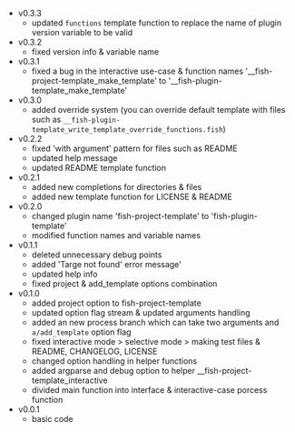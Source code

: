 - v0.3.3
    - updated `functions` template function to replace the name of plugin version variable to be valid
- v0.3.2
    - fixed version info & variable name
- v0.3.1
    - fixed a bug in the interactive use-case & function names '__fish-project-template_make_template' to '__fish-plugin-template_make_template'
- v0.3.0
    - added override system (you can override default template with files such as `__fish-plugin-template_write_template_override_functions.fish`)
- v0.2.2
    - fixed 'with argument' pattern for files such as README 
    - updated help message
    - updated README template function
- v0.2.1
    -  added new completions for directories & files
    -  added new template function for LICENSE & README
- v0.2.0
    - changed plugin name 'fish-project-template' to 'fish-plugin-template'
    - modified function names and variable names
- v0.1.1
    - deleted unnecessary debug points
    - added 'Targe not found' error message' 
    - updated help info
    - fixed project & add_template options combination
- v0.1.0
    - added project option to fish-project-template
    - updated option flag stream & updated arguments handling
    - added an new process branch which can take two arguments and `a/add_template` option flag
    - fixed interactive mode > selective mode > making test files & README, CHANGELOG, LICENSE
    - changed option handling in helper functions
    - added argparse and debug option to helper __fish-project-template_interactive
    - divided main function into interface & interactive-case porcess function
- v0.0.1
    - basic code